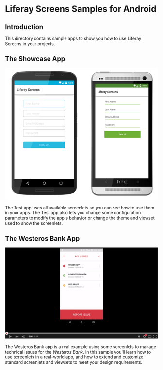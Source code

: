 # Liferay Screens Samples for Android

## Introduction

This directory contains sample apps to show you how to use Liferay Screens in your projects.

## The Showcase App

![The Test app.](../documentation/Images/signup.png)

The Test app uses all available screenlets so you can see how to use them in your apps. The Test app also lets you change some configuration parameters to modify the app's behavior or change the theme and viewset used to show the screenlets.

## The Westeros Bank App

[![The Westeros Bank app](../documentation/Images/westeros-youtube.png)](https://www.youtube.com/watch?v=AroTd6zI794 "The Westeros Bank app - Click to Watch!")

The Westeros Bank app is a real example using some screenlets to manage technical issues for the *Westeros Bank*. In this sample you'll learn how to use screenlets in a real-world app, and how to extend and customize standard screenlets and viewsets to meet your design requirements.



